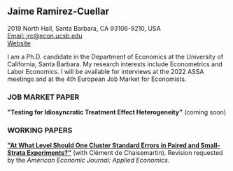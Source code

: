 ## Jaime Ramirez-Cuellar
2019 North Hall, Santa Barbara, CA 93106-9210, USA\
[Email: jrc@econ.ucsb.edu](mailto:jrc@econ.ucsb.edu)\
[Website](https://jaimeramirezcuellar.wordpress.com/)

I am a Ph.D. candidate in the Department of Economics at the University of California, Santa Barbara.
My research interests include Econometrics and Labor Economics. 
I will be available for interviews at the 2022 ASSA meetings and at the 4th European Job Market for Economists.

### JOB MARKET PAPER

**"Testing for Idiosyncratic Treatment Effect Heterogeneity\"** (coming
soon)

### WORKING PAPERS

[**"At What Level Should One Cluster Standard Errors in Paired and
Small-Strata Experiments?\"**](https://papers.ssrn.com/sol3/papers.cfm?abstract_id=3520820) (with Clément de Chaisemartin). Revision
requested by the *American Economic Journal: Applied Economics*.
